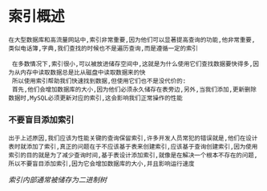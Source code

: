 # 索引概述

    在大型数据库和高流量网站中,索引非常重要,因为他们可以显著提高查询的功能,他非常重要,  类似电话簿,字典,我们查找的时候也不是遍历查询,而是遵循一定的索引

     在多数情况下,索引很小,可以被放进储存空间中,这就是为什么使用它们查找数据要快得多,因为从内存中读取数据总是比从磁盘中读取数据来的快
     所以使用索引帮助我们快速找到数据,但使用它们也不是没代价的:
     首先,他们会增加数据库的大小,因为他们必须永久储存在表旁边,另外,当我们添加,更新删除数据时,MySQL必须更新对应的索引,这会影响我们正常操作的性能
### 不要盲目添加索引

    出于上述原因,我们应该为性能关键的查询保留索引,许多开发人员常犯的错误就是,他们在设计表时就添加了索引,真正的问题在于不应该基于表来创建索引,应该基于查询创建索引,因为使用索引的目的就是为了减少查询时间,基于表设计添加索引,就像是在解决一个根本不存在的问题,所以不要盲目添加索引,因为它会增加数据库的大小,并且影响运行速度
     
_索引内部通常被储存为二进制树_

